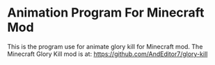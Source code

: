 # Animation Program For Minecraft Mod

This is the program use for animate glory kill for Minecraft mod.
The Minecraft Glory Kill mod is at: https://github.com/AndEditor7/glory-kill

